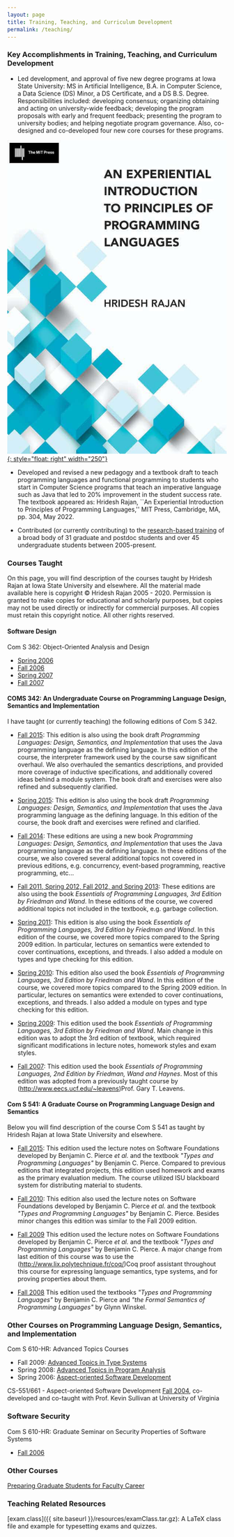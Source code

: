 ```yaml
---
layout: page
title: Training, Teaching, and Curriculum Development
permalink: /teaching/
---
```


### Key Accomplishments in Training, Teaching, and Curriculum Development

- Led development, and approval of five new degree programs at Iowa State University: MS in Artificial Intelligence, B.A. in Computer Science, 
  a Data Science (DS) Minor, a DS Certificate, and a DS B.S. Degree. 
  Responsibilities included: developing consensus; organizing
  obtaining and acting on university-wide feedback; developing the 
  program proposals with early and frequent feedback; presenting the 
  program to university bodies; and helping negotiate program governance. 
  Also, co-designed and co-developed four new core courses for these programs. 

[![bookimage](images/eipopl.jpeg){: style="float: right" width="250"}](https://mitpress.mit.edu/9780262045452/an-experiential-introduction-to-principles-of-programming-languages/)

- Developed and revised a new pedagogy and a textbook draft 
  to teach programming languages and functional programming to students who start in Computer Science programs 
  that teach an imperative language such as Java
  that led to 20% improvement in the student success rate. The textbook appeared as:
  Hridesh Rajan, ``An Experiential Introduction to Principles of Programming Languages,'' 
  MIT Press, Cambridge, MA, pp. 304, May 2022.

- Contributed (or currently contributing) to the [research-based training](/students/) 
  of a broad body of 31 graduate and postdoc students and 
  over 45 undergraduate students between 2005-present.



### Courses Taught

On this page, you will find description of the courses taught by Hridesh Rajan
at Iowa State University and elsewhere. All the material made available here is
copyright &#169; Hridesh Rajan 2005 - 2020. Permission is granted to make
copies for educational and scholarly purposes, but copies may not be used
directly or indirectly for commercial purposes. All copies must retain this
copyright notice. All other rights reserved.

#### Software Design

Com S 362: Object-Oriented Analysis and Design
* [Spring 2006](http://www.cs.iastate.edu/~hridesh/teaching/362/06/01/)
* [Fall 2006](http://www.cs.iastate.edu/~hridesh/teaching/362/06/02/)
* [Spring 2007](http://www.cs.iastate.edu/~hridesh/teaching/362/07/01/)
* [Fall 2007](http://www.cs.iastate.edu/~hridesh/teaching/362/07/02/)

#### COMS 342: An Undergraduate Course on Programming Language Design, Semantics and Implementation

I have taught (or currently teaching) the following editions of Com S 342.

* [Fall 2015](http://bb.its.iastate.edu):
This edition is also using the book draft <EM>Programming Languages: Design, Semantics, 
and Implementation</EM> that uses the Java programming language as the defining language.
In this edition of the course, the interpreter framework used by the course saw significant
overhaul. We also overhauled the semantics descriptions, and provided more coverage of
inductive specifications, and additionally covered ideas behind a module system.
The book draft and exercises were also refined and subsequently clarified.


* [Spring 2015](http://bb.its.iastate.edu):
This edition is also using the book draft <EM>Programming Languages: Design, Semantics, and Implementation</EM>
that uses the Java programming language as the defining language. In this edition of the course,
the book draft and exercises were refined and clarified.


* [Fall 2014](http://bb.its.iastate.edu):
These editions are using a new book <EM>Programming Languages: Design, Semantics, and Implementation</EM>
that uses the Java programming language as the defining language. In these editions of the course,
we also covered several additional topics not covered in previous editions, e.g. concurrency,
event-based programming, reactive programming, etc...


* [Fall 2011, Spring 2012, Fall 2012, and Spring 2013](http://bb.its.iastate.edu):
These editions are also using the book <EM>Essentials of Programming Languages, 3rd Edition 
by Friedman and Wand</EM>. In these editions of the course, we covered additional topics
not included in the textbook, e.g. garbage collection.


* [Spring 2011](http://www.cs.iastate.edu/~hridesh/teaching/342/11/01):
This edition is also using the book <EM>Essentials of Programming Languages, 3rd Edition 
by Friedman and Wand</EM>. In this edition of the course, we covered more
topics compared to the Spring 2009 edition. In particular, lectures on semantics
were extended to cover continuations, exceptions, and threads. I also added a module
on types and type checking for this edition.



* [Spring 2010](http://www.cs.iastate.edu/~hridesh/teaching/342/10/01):
This edition also used the book <EM>Essentials of Programming Languages, 3rd Edition 
by Friedman and Wand</EM>. In this edition of the course, we covered more
topics compared to the Spring 2009 edition. In particular, lectures on semantics
were extended to cover continuations, exceptions, and threads. I also added a module
on types and type checking for this edition.



* [Spring 2009](http://www.cs.iastate.edu/~hridesh/teaching/342/09/01):
This edition used the book <EM>Essentials of Programming Languages, 3rd Edition 
by Friedman and Wand</EM>. Main change in this edition was to adopt the
3rd edition of textbook, which required significant modifications in lecture notes,
homework styles and exam styles.



* [Fall 2007](http://www.cs.iastate.edu/~hridesh/teaching/342/07/02):
This edition used the book <EM>Essentials of Programming Languages, 2nd Edition 
by Friedman, Wand and Haynes</EM>. Most of this edition was adopted from a
previously taught course by (http://www.eecs.ucf.edu/~leavens)Prof. Gary T. Leavens.

#### Com S 541: A Graduate Course on Programming Language Design and Semantics

Below you will find description of the course
Com S 541 as taught by Hridesh Rajan
at Iowa State University and elsewhere.


* [Fall 2015](http://www.cs.iastate.edu/~hridesh/teaching/541/):
This edition used the lecture notes on Software Foundations developed by
Benjamin C. Pierce <EM>et al.</EM> and the textbook
<EM>&quot;Types and Programming Languages&quot;</EM> by Benjamin C. Pierce.
Compared to previous editions that integrated projects, this edition used
homework and exams as the primary evaluation medium.
The course utilized ISU blackboard system for distributing material to students.



<!--*
(http://www.cs.iastate.edu/~hridesh/teaching/541/2011/fall/)Fall 2011:
This edition is currently under construction. It will use the textbook
<EM>&quot;Types and Programming Languages&quot;</EM> by Benjamin C. Pierce.
-->

* [Fall 2010](http://www.cs.iastate.edu/~hridesh/teaching/541/2010/fall/):
This edition also used the lecture notes on Software Foundations developed by
Benjamin C. Pierce <EM>et al.</EM> and the textbook
<EM>&quot;Types and Programming Languages&quot;</EM> by Benjamin C. Pierce.
Besides minor changes this edition was similar to the Fall 2009 edition.


* [Fall 2009](http://www.cs.iastate.edu/~hridesh/teaching/541/2009/fall/)
This edition used the lecture notes on Software Foundations developed by
Benjamin C. Pierce <EM>et al.</EM> and the textbook
<EM>&quot;Types and Programming Languages&quot;</EM> by Benjamin C. Pierce.
A major change from last edition of this course was to use
the (http://www.lix.polytechnique.fr/coq/)Coq proof assistant
throughout this course for expressing language semantics, type systems, and
for proving properties about them.


* [Fall 2008](http://www.cs.iastate.edu/~hridesh/teaching/541/2008/fall/)
This edition used the textbooks
<EM>&quot;Types and Programming Languages&quot;</EM> by Benjamin C. Pierce
and
<EM>&quot;the Formal Semantics of Programming Languages&quot;</EM> by Glynn Winskel.

### Other Courses on Programming Language Design, Semantics, and Implementation

Com S 610-HR: Advanced Topics Courses

* Fall 2009: [Advanced Topics in Type Systems](http://www.cs.iastate.edu/~hridesh/teaching/610/09/fall/)
* Spring 2008: [Advanced Topics in Program Analysis](http://www.cs.iastate.edu/~hridesh/teaching/610/08/spring/)
* Spring 2006: [Aspect-oriented Software Development](http://www.cs.iastate.edu/~hridesh/teaching/610/06/01/)

CS-551/661 - Aspect-oriented Software Development [Fall 2004](http://www.cs.virginia.edu/~eos/cs651/),
co-developed and co-taught with Prof. Kevin Sullivan at University of Virginia

### Software Security

Com S 610-HR: Graduate Seminar on Security Properties of Software Systems
* [Fall 2006](http://www.cs.iastate.edu/~hridesh/teaching/610/06/02/)

### Other Courses

[Preparing Graduate Students for Faculty Career](http://www.cs.iastate.edu/~hridesh/teaching/pff/05/01)

### Teaching Related Resources

[exam.class]({{ site.baseurl }}/resources/examClass.tar.gz): 
A LaTeX class file and example for typesetting exams and quizzes.



